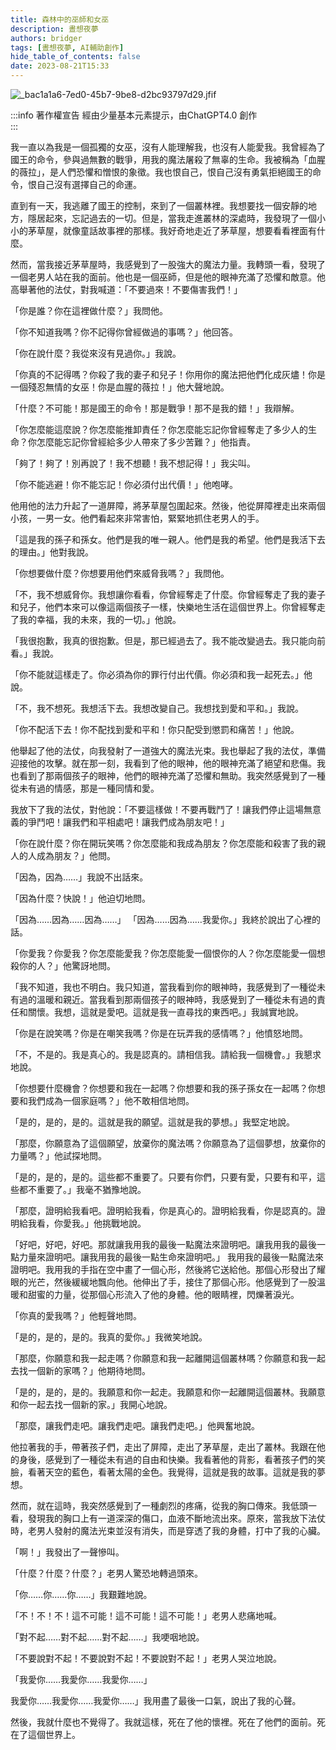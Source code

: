 ```yaml
---
title: 森林中的巫師和女巫
description: 晝想夜夢
authors: bridger
tags: [晝想夜夢, AI輔助創作]
hide_table_of_contents: false
date: 2023-08-21T15:33
---
```


![_bac1a1a6-7ed0-45b7-9be8-d2bc93797d29.jfif](https://e.brid.cf/i/2023/08/21/qlhfva-2.webp)


<!-- truncate -->
:::info 著作權宣告
經由少量基本元素提示，由ChatGPT4.0 創作  
:::


我一直以為我是一個孤獨的女巫，沒有人能理解我，也沒有人能愛我。我曾經為了國王的命令，參與過無數的戰爭，用我的魔法屠殺了無辜的生命。我被稱為「血腥的薇拉」，是人們恐懼和憎恨的象徵。我也恨自己，恨自己沒有勇氣拒絕國王的命令，恨自己沒有選擇自己的命運。

直到有一天，我逃離了國王的控制，來到了一個叢林裡。我想要找一個安靜的地方，隱居起來，忘記過去的一切。但是，當我走進叢林的深處時，我發現了一個小小的茅草屋，就像童話故事裡的那樣。我好奇地走近了茅草屋，想要看看裡面有什麼。

然而，當我接近茅草屋時，我感覺到了一股強大的魔法力量。我轉頭一看，發現了一個老男人站在我的面前。他也是一個巫師，但是他的眼神充滿了恐懼和敵意。他高舉著他的法仗，對我喊道：「不要過來！不要傷害我們！」

「你是誰？你在這裡做什麼？」我問他。

「你不知道我嗎？你不記得你曾經做過的事嗎？」他回答。

「你在說什麼？我從來沒有見過你。」我說。

「你真的不記得嗎？你殺了我的妻子和兒子！你用你的魔法把他們化成灰燼！你是一個殘忍無情的女巫！你是血腥的薇拉！」他大聲地說。

「什麼？不可能！那是國王的命令！那是戰爭！那不是我的錯！」我辯解。

「你怎麼能這麼說？你怎麼能推卸責任？你怎麼能忘記你曾經奪走了多少人的生命？你怎麼能忘記你曾經給多少人帶來了多少苦難？」他指責。

「夠了！夠了！別再說了！我不想聽！我不想記得！」我尖叫。

「你不能逃避！你不能忘記！你必須付出代價！」他咆哮。

他用他的法力升起了一道屏障，將茅草屋包圍起來。然後，他從屏障裡走出來兩個小孩，一男一女。他們看起來非常害怕，緊緊地抓住老男人的手。

「這是我的孫子和孫女。他們是我的唯一親人。他們是我的希望。他們是我活下去的理由。」他對我說。

「你想要做什麼？你想要用他們來威脅我嗎？」我問他。

「不，我不想威脅你。我想讓你看看，你曾經奪走了什麼。你曾經奪走了我的妻子和兒子，他們本來可以像這兩個孩子一樣，快樂地生活在這個世界上。你曾經奪走了我的幸福，我的未來，我的一切。」他說。

「我很抱歉，我真的很抱歉。但是，那已經過去了。我不能改變過去。我只能向前看。」我說。

「你不能就這樣走了。你必須為你的罪行付出代價。你必須和我一起死去。」他說。

「不，我不想死。我想活下去。我想改變自己。我想找到愛和平和。」我說。

「你不配活下去！你不配找到愛和平和！你只配受到懲罰和痛苦！」他說。

他舉起了他的法仗，向我發射了一道強大的魔法光束。我也舉起了我的法仗，準備迎接他的攻擊。就在那一刻，我看到了他的眼神，他的眼神充滿了絕望和悲傷。我也看到了那兩個孩子的眼神，他們的眼神充滿了恐懼和無助。我突然感覺到了一種從未有過的情感，那是一種同情和愛。

我放下了我的法仗，對他說：「不要這樣做！不要再戰鬥了！讓我們停止這場無意義的爭鬥吧！讓我們和平相處吧！讓我們成為朋友吧！」

「你在說什麼？你在開玩笑嗎？你怎麼能和我成為朋友？你怎麼能和殺害了我的親人的人成為朋友？」他問。

「因為，因為……」我說不出話來。

「因為什麼？快說！」他迫切地問。

「因為……因為……因為……」
「因為……因為……我愛你。」我終於說出了心裡的話。

「你愛我？你愛我？你怎麼能愛我？你怎麼能愛一個恨你的人？你怎麼能愛一個想殺你的人？」他驚訝地問。

「我不知道，我也不明白。我只知道，當我看到你的眼神時，我感覺到了一種從未有過的溫暖和親近。當我看到那兩個孩子的眼神時，我感覺到了一種從未有過的責任和關懷。我想，這就是愛吧。這就是我一直尋找的東西吧。」我誠實地說。

「你是在說笑嗎？你是在嘲笑我嗎？你是在玩弄我的感情嗎？」他憤怒地問。

「不，不是的。我是真心的。我是認真的。請相信我。請給我一個機會。」我懇求地說。

「你想要什麼機會？你想要和我在一起嗎？你想要和我的孫子孫女在一起嗎？你想要和我們成為一個家庭嗎？」他不敢相信地問。

「是的，是的，是的。這就是我的願望。這就是我的夢想。」我堅定地說。

「那麼，你願意為了這個願望，放棄你的魔法嗎？你願意為了這個夢想，放棄你的力量嗎？」他試探地問。

「是的，是的，是的。這些都不重要了。只要有你們，只要有愛，只要有和平，這些都不重要了。」我毫不猶豫地說。

「那麼，證明給我看吧。證明給我看，你是真心的。證明給我看，你是認真的。證明給我看，你愛我。」他挑戰地說。

「好吧，好吧，好吧。那就讓我用我的最後一點魔法來證明吧。讓我用我的最後一點力量來證明吧。讓我用我的最後一點生命來證明吧。」
我用我的最後一點魔法來證明吧。我用我的手指在空中畫了一個心形，然後將它送給他。那個心形發出了耀眼的光芒，然後緩緩地飄向他。他伸出了手，接住了那個心形。他感覺到了一股溫暖和甜蜜的力量，從那個心形流入了他的身體。他的眼睛裡，閃爍著淚光。

「你真的愛我嗎？」他輕聲地問。

「是的，是的，是的。我真的愛你。」我微笑地說。

「那麼，你願意和我一起走嗎？你願意和我一起離開這個叢林嗎？你願意和我一起去找一個新的家嗎？」他期待地問。

「是的，是的，是的。我願意和你一起走。我願意和你一起離開這個叢林。我願意和你一起去找一個新的家。」我開心地說。

「那麼，讓我們走吧。讓我們走吧。讓我們走吧。」他興奮地說。

他拉著我的手，帶著孩子們，走出了屏障，走出了茅草屋，走出了叢林。我跟在他的身後，感覺到了一種從未有過的自由和快樂。我看著他的背影，看著孩子們的笑臉，看著天空的藍色，看著太陽的金色。我覺得，這就是我的故事。這就是我的夢想。

然而，就在這時，我突然感覺到了一種劇烈的疼痛，從我的胸口傳來。我低頭一看，發現我的胸口上有一道深深的傷口，血液不斷地流出來。原來，當我放下法仗時，老男人發射的魔法光束並沒有消失，而是穿透了我的身體，打中了我的心臟。

「啊！」我發出了一聲慘叫。

「什麼？什麼？什麼？」老男人驚恐地轉過頭來。

「你……你……你……」我艱難地說。

「不！不！不！這不可能！這不可能！這不可能！」老男人悲痛地喊。

「對不起……對不起……對不起……」我哽咽地說。

「不要說對不起！不要說對不起！不要說對不起！」老男人哭泣地說。

「我愛你……我愛你……我愛你……」

我愛你……我愛你……我愛你……」我用盡了最後一口氣，說出了我的心聲。

然後，我就什麼也不覺得了。我就這樣，死在了他的懷裡。死在了他們的面前。死在了這個世界上。